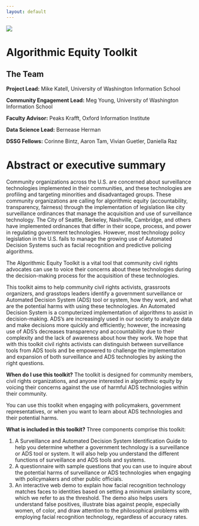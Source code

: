 ```yaml
---
layout: default
---
```


<img src="{{ site.url }}{{ site.baseurl }}/assets/img/eScience.png">


# Algorithmic Equity Toolkit

## The Team

**Project Lead:**
Mike Katell, University of Washington Information School

**Community Engagement Lead:**
Meg Young, University of Washington Information School

**Faculty Advisor:**
Peaks Krafft, Oxford Information Institute


**Data Science Lead:**
Bernease Herman

**DSSG Fellows:**
Corinne Bintz, Aaron Tam, Vivian Guetler, Daniella Raz
# Abstract or executive summary
Community organizations across the U.S. are concerned about surveillance technologies implemented in their communities, and these technologies are profiling and targeting minorities and disadvantaged groups.  These community organizations are calling for algorithmic equity (accountability, transparency, fairness) through the implementation of legislation like city surveillance ordinances that manage the acquisition and use of surveillance technology. The City of Seattle, Berkeley, Nashville, Cambridge, and others have implemented ordinances that differ in their scope, process, and power in regulating government technologies. However, most technology policy legislation in the U.S. fails to manage the growing use of Automated Decision Systems such as facial recognition and predictive policing algorithms.

The Algorithmic Equity Toolkit is a vital tool that community civil rights advocates can use to voice their concerns about these technologies during the decision-making process for the acquisition of these technologies.

This toolkit aims to help community civil rights activists, grassroots organizers, and grasstops leaders identify a government surveillance or Automated Decision System (ADS) tool or system, how they work, and what are the potential harms with using these technologies. An Automated Decision System is a computerized implementation of algorithms to assist in decision-making. ADS’s are increasingly used in our society to analyze data and make decisions more quickly and efficiently; however, the increasing use of ADS’s decreases transparency and accountability due to their complexity and the lack of awareness about how they work. We hope that with this toolkit civil rights activists can distinguish between surveillance tools from ADS tools and be empowered to challenge the implementation and expansion of both surveillance and ADS technologies by asking the right questions.

**When do I use this toolkit?**
The toolkit is designed for community members, civil rights organizations, and anyone interested in algorithmic equity by voicing their concerns against the use of harmful ADS technologies within their community.

You can use this toolkit when engaging with policymakers, government representatives, or when you want to learn about ADS technologies and their potential harms.

**What is included in this toolkit?**
Three components comprise this toolkit:
1. A Surveillance and Automated Decision System Identification Guide to help you determine whether a government technology is a surveillance or ADS tool or system. It will also help you understand the different functions of surveillance and ADS tools and systems.
2. A questionnaire with sample questions that you can use to inquire about the potential harms of surveillance or ADS technologies when engaging with policymakers and other public officials.
3. An interactive web demo to explain how facial recognition technology matches faces to identities based on setting a minimum similarity score, which we refer to as the threshold. The demo also helps users understand false positives, illustrate bias against people, especially women, of color, and draw attention to the philosophical problems with employing facial recognition technology, regardless of accuracy rates.
